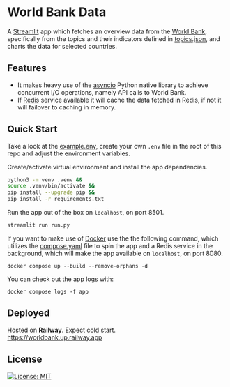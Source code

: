 # World Bank Data


A [Streamlit](https://github.com/streamlit/streamlit) app which fetches an overview data from the [World Bank](https://data.worldbank.org/), specifically from the topics and their indicators defined in [topics.json](app/topics.json), and charts the data for selected countries.


## Features

* It makes heavy use of the [asyncio](https://docs.python.org/3/library/asyncio.html) Python native library to achieve concurrent I/O operations, namely API calls to World Bank.
* If [Redis](https://redis.io/) service available it will cache the data fetched in Redis, if not it will failover to caching in memory.


## Quick Start

Take a look at the [example.env](example.env), create your own `.env` file in the root of this repo and adjust the environment variables.

Create/activate virtual environment and install the app dependencies.

``` bash
python3 -m venv .venv &&
source .venv/bin/activate &&
pip install --upgrade pip &&
pip install -r requirements.txt
```

Run the app out of the box on `localhost`, on port 8501.
``` bash
streamlit run run.py
```

If you want to make use of [Docker](https://www.docker.com/) use the the following command, which utilizes the [compose.yaml](compose.yaml) file to spin the app and a Redis service in the background, which will make the app available on `localhost`, on port 8080.

```
docker compose up --build --remove-orphans -d
```

You can check out the app logs with:
```
docker compose logs -f app
```

## Deployed

Hosted on **Railway**. Expect cold start.    
https://worldbank.up.railway.app

## License

[![License: MIT](https://img.shields.io/github/license/vlatan/world-bank-data?label=License)](/LICENSE "License: MIT")